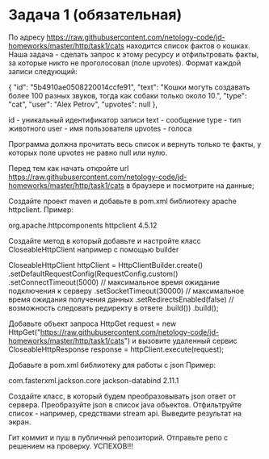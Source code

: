 # Задача 1 (обязательная)

По адресу https://raw.githubusercontent.com/netology-code/jd-homeworks/master/http/task1/cats находится список фактов о кошках. Наша задача - сделать запрос к этому ресурсу и отфильтровать факты, за которые никто не проголосовал (поле upvotes). Формат каждой записи следующий:


{
"id": "5b4910ae0508220014ccfe91",
"text": "Кошки могуть создавать более 100 разных звуков, тогда как собаки только около 10.",
"type": "cat",
"user": "Alex Petrov",
"upvotes": null
},


id - уникальный идентификатор записи
text - сообщение
type - тип животного
user - имя пользователя
upvotes - голоса

Программа должна прочитать весь список и вернуть только те факты, у которых поле upvotes не равно null или нулю.

Перед тем как начать откройте url https://raw.githubusercontent.com/netology-code/jd-homeworks/master/http/task1/cats в браузере и посмотрите на данные;

Создайте проект maven и добавьте в pom.xml библиотеку apache httpclient.
Пример:


<dependency>
<groupId>org.apache.httpcomponents</groupId>
<artifactId>httpclient</artifactId>
<version>4.5.12</version>
</dependency>

Создайте метод в который добавьте и настройте класс CloseableHttpClient например с помощью builder


CloseableHttpClient httpClient = HttpClientBuilder.create()
.setDefaultRequestConfig(RequestConfig.custom()
.setConnectTimeout(5000)    // максимальное время ожидание подключения к серверу
.setSocketTimeout(30000)    // максимальное время ожидания получения данных
.setRedirectsEnabled(false) // возможность следовать редиректу в ответе
.build())
.build();

Добавьте объект запроса HttpGet request = new HttpGet("https://raw.githubusercontent.com/netology-code/jd-homeworks/master/http/task1/cats") и вызовите удаленный сервис CloseableHttpResponse response = httpClient.execute(request);

Добавьте в pom.xml библиотеку для работы с json
Пример:


<dependency>
<groupId>com.fasterxml.jackson.core</groupId>
<artifactId>jackson-databind</artifactId>
<version>2.11.1</version>
</dependency>

Создайте класс, в который будем преобразовывать json ответ от сервера. Преобразуйте json в список java объектов. Отфильтруйте список - например, средствами stream api. Выведите результат на экран.

Гит коммит и пуш в публичный репозиторий. Отправьте репо с решением на проверку.
УСПЕХОВ!!!